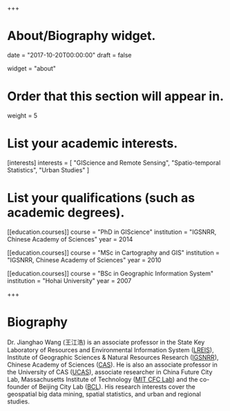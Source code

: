 +++
# About/Biography widget.

date = "2017-10-20T00:00:00"
draft = false

widget = "about"

# Order that this section will appear in.
weight = 5

# List your academic interests.
[interests]
  interests = [
    "GIScience and Remote Sensing",
    "Spatio-temporal Statistics",
    "Urban Studies"
  ]

# List your qualifications (such as academic degrees).
[[education.courses]]
  course = "PhD in GIScience"
  institution = "IGSNRR, Chinese Academy of Sciences"
  year = 2014

[[education.courses]]
  course = "MSc in Cartography and GIS"
  institution = "IGSNRR, Chinese Academy of Sciences"
  year = 2010

[[education.courses]]
  course = "BSc in Geographic Information System"
  institution = "Hohai University"
  year = 2007
 
+++

# Biography

Dr. Jianghao Wang (王江浩) is an associate professor in the State Key Laboratory of Resources and Environmental Information System ([LREIS](http://www.lreis.ac.cn/)), Institute of Geographic Sciences & Natural Resources Research ([IGSNRR](http://english.igsnrr.cas.cn/)), Chinese Academy of Sciences ([CAS](http://english.cas.cn/)). He is also an associate professor in the University of CAS ([UCAS](http://english.ucas.ac.cn/)), associate researcher in China Future City Lab, Massachusetts Institute of Technology ([MIT CFC Lab](https://cfclab.mit.edu/)) and the co-founder of Beijing City Lab ([BCL](http://www.beijingcitylab.com/)). His research interests cover the geospatial big data mining, spatial statistics, and urban and regional studies.
